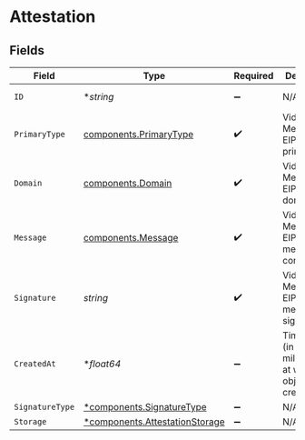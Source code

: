 # Attestation


## Fields

| Field                                                                           | Type                                                                            | Required                                                                        | Description                                                                     | Example                                                                         |
| ------------------------------------------------------------------------------- | ------------------------------------------------------------------------------- | ------------------------------------------------------------------------------- | ------------------------------------------------------------------------------- | ------------------------------------------------------------------------------- |
| `ID`                                                                            | **string*                                                                       | :heavy_minus_sign:                                                              | N/A                                                                             | 5b9e63bb-6fd0-4bea-aff2-cc5d4eb9cad0                                            |
| `PrimaryType`                                                                   | [components.PrimaryType](../../models/components/primarytype.md)                | :heavy_check_mark:                                                              | Video Metadata EIP-712 primaryType                                              | VideoAttestation                                                                |
| `Domain`                                                                        | [components.Domain](../../models/components/domain.md)                          | :heavy_check_mark:                                                              | Video Metadata EIP-712 domain                                                   |                                                                                 |
| `Message`                                                                       | [components.Message](../../models/components/message.md)                        | :heavy_check_mark:                                                              | Video Metadata EIP-712 message content                                          |                                                                                 |
| `Signature`                                                                     | *string*                                                                        | :heavy_check_mark:                                                              | Video Metadata EIP-712 message signature                                        | 1311768467294899700                                                             |
| `CreatedAt`                                                                     | **float64*                                                                      | :heavy_minus_sign:                                                              | Timestamp (in milliseconds) at which the object was created                     | 1587667174725                                                                   |
| `SignatureType`                                                                 | [*components.SignatureType](../../models/components/signaturetype.md)           | :heavy_minus_sign:                                                              | N/A                                                                             | eip712                                                                          |
| `Storage`                                                                       | [*components.AttestationStorage](../../models/components/attestationstorage.md) | :heavy_minus_sign:                                                              | N/A                                                                             |                                                                                 |